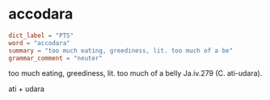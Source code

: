# accodara

``` toml
dict_label = "PTS"
word = "accodara"
summary = "too much eating, greediness, lit. too much of a be"
grammar_comment = "neuter"
```

too much eating, greediness, lit. too much of a belly Ja.iv.279 (C. ati\-udara).

ati \+ udara

